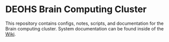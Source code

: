 # DEOHS Brain Computing Cluster

This repository contains configs, notes, scripts, and documentation for the Brain computing cluster. System documentation can be found inside of the [Wiki](https://github.com/deohs/ehbrain/wiki). 
